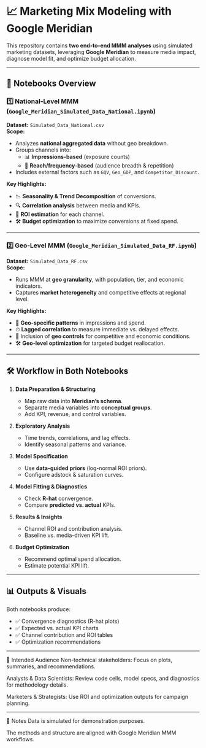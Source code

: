# 📈 Marketing Mix Modeling with Google Meridian

This repository contains **two end-to-end MMM analyses** using simulated marketing datasets, leveraging **Google Meridian** to measure media impact, diagnose model fit, and optimize budget allocation.

---

## 📂 Notebooks Overview

### 1️⃣ **National-Level MMM** (`Google_Meridian_Simulated_Data_National.ipynb`)
**Dataset:** `Simulated_Data_National.csv`  
**Scope:**  
- Analyzes **national aggregated data** without geo breakdown.  
- Groups channels into:
  - 📊 **Impressions-based** (exposure counts)
  - 📡 **Reach/frequency-based** (audience breadth & repetition)
- Includes external factors such as `GQV`, `Geo_GDP`, and `Competitor_Discount`.

**Key Highlights:**
- 📉 **Seasonality & Trend Decomposition** of conversions.
- 🔍 **Correlation analysis** between media and KPIs.
- 🎯 **ROI estimation** for each channel.
- 🛠 **Budget optimization** to maximize conversions at fixed spend.

---

### 2️⃣ **Geo-Level MMM** (`Google_Meridian_Simulated_Data_RF.ipynb`)
**Dataset:** `Simulated_Data_RF.csv`  
**Scope:**  
- Runs MMM at **geo granularity**, with population, tier, and economic indicators.
- Captures **market heterogeneity** and competitive effects at regional level.

**Key Highlights:**
- 📍 **Geo-specific patterns** in impressions and spend.
- ⏱ **Lagged correlation** to measure immediate vs. delayed effects.
- 🧩 Inclusion of **geo controls** for competitive and economic conditions.
- 🛠 **Geo-level optimization** for targeted budget reallocation.

---

## 🛠 Workflow in Both Notebooks

1. **Data Preparation & Structuring**
   - Map raw data into **Meridian’s schema**.
   - Separate media variables into **conceptual groups**.
   - Add KPI, revenue, and control variables.

2. **Exploratory Analysis**
   - Time trends, correlations, and lag effects.
   - Identify seasonal patterns and variance.

3. **Model Specification**
   - Use **data-guided priors** (log-normal ROI priors).
   - Configure adstock & saturation curves.

4. **Model Fitting & Diagnostics**
   - Check **R-hat** convergence.
   - Compare **predicted vs. actual** KPIs.

5. **Results & Insights**
   - Channel ROI and contribution analysis.
   - Baseline vs. media-driven KPI lift.

6. **Budget Optimization**
   - Recommend optimal spend allocation.
   - Estimate potential KPI lift.

---

## 📊 Outputs & Visuals
Both notebooks produce:
- ✅ Convergence diagnostics (R-hat plots)
- ✅ Expected vs. actual KPI charts
- ✅ Channel contribution and ROI tables
- ✅ Optimization recommendations

---

🧠 Intended Audience
Non-technical stakeholders: Focus on plots, summaries, and recommendations.

Analysts & Data Scientists: Review code cells, model specs, and diagnostics for methodology details.

Marketers & Strategists: Use ROI and optimization outputs for campaign planning.

---
📌 Notes
Data is simulated for demonstration purposes.

The methods and structure are aligned with Google Meridian MMM workflows.
